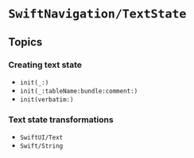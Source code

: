 # ``SwiftNavigation/TextState``

## Topics

### Creating text state

- ``init(_:)``
- ``init(_:tableName:bundle:comment:)``
- ``init(verbatim:)``

### Text state transformations

- ``SwiftUI/Text``
- ``Swift/String``
